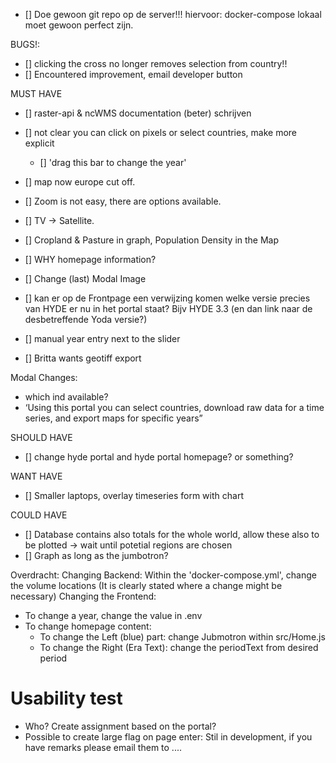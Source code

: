 - [] Doe gewoon git repo op de server!!!
hiervoor: docker-compose lokaal moet gewoon perfect zijn.

BUGS!: 
- [] clicking the cross no longer removes selection from country!!
- [] Encountered improvement, email developer button

MUST HAVE
- [] raster-api & ncWMS documentation (beter) schrijven 
- [] not clear you can click on pixels or select countries, make more explicit
    - [] 'drag this bar to change the year'
- [] map now europe cut off. 
- [] Zoom is not easy, there are options available.
- [] TV -> Satellite.
- [] Cropland & Pasture in graph, Population Density in the Map


- [] WHY homepage information?

- [] Change (last) Modal Image
- [] kan er op de Frontpage een verwijzing komen welke versie precies van HYDE er nu in het portal staat? Bijv HYDE 3.3 (en dan link naar de desbetreffende Yoda versie?)
- [] manual year entry next to the slider
- [] Britta wants geotiff export

Modal Changes:
- which ind available?
-  ‘Using this portal you can select countries,
download raw data for a time series, and export maps for specific
years”

SHOULD HAVE
- [] change hyde portal and hyde portal homepage? or something?

WANT HAVE
- [] Smaller laptops, overlay timeseries form with chart

COULD HAVE
- [] Database contains also totals for the whole world, allow these also to be plotted -> wait until potetial regions are chosen
- [] Graph as long as the jumbotron?


Overdracht:
Changing Backend:
Within the 'docker-compose.yml', change the volume locations (It is clearly stated where a change might be necessary)
Changing the Frontend:
- To change a year, change the value in .env
- To change homepage content:
    - To change the Left (blue) part: change Jubmotron within src/Home.js 
    - To change the Right (Era Text): change the periodText from desired period 

# Usability test
- Who? Create assignment based on the portal?
- Possible to create large flag on page enter: Stil in development, if you have remarks please email them to ....